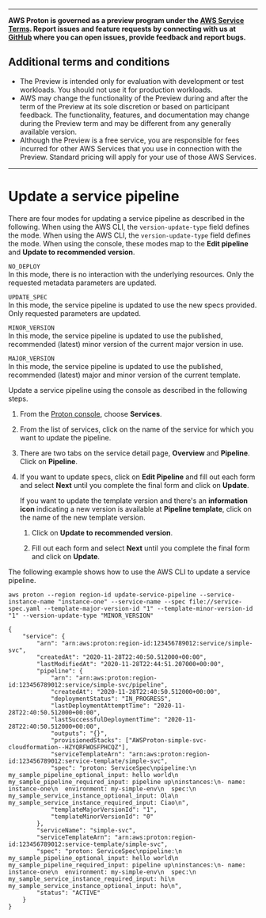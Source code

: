 --------

**AWS Proton is governed as a preview program under the [AWS Service Terms](https://aws.amazon.com/service-terms/)\. Report issues and feature requests by connecting with us at [GitHub](https://github.com/aws/aws-proton-public-roadmap) where you can open issues, provide feedback and report bugs\.**

## Additional terms and conditions<a name="preview-banner"></a>
+ The Preview is intended only for evaluation with development or test workloads\. You should not use it for production workloads\.
+ AWS may change the functionality of the Preview during and after the term of the Preview at its sole discretion or based on participant feedback\. The functionality, features, and documentation may change during the Preview term and may be different from any generally available version\.
+ Although the Preview is a free service, you are responsible for fees incurred for other AWS Services that you use in connection with the Preview\. Standard pricing will apply for your use of those AWS Services\.

--------

# Update a service pipeline<a name="ag-svc-pipeline-update"></a>

There are four modes for updating a service pipeline as described in the following\. When using the AWS CLI, the `version-update-type` field defines the mode\. When using the AWS CLI, the `version-update-type` field defines the mode\. When using the console, these modes map to the **Edit pipeline** and **Update to recommended version**\.

  
`NO_DEPLOY`  
In this mode, there is no interaction with the underlying resources\. Only the requested metadata parameters are updated\.

  
`UPDATE_SPEC`  
In this mode, the service pipeline is updated to use the new specs provided\. Only requested parameters are updated\.

  
`MINOR_VERSION`  
In this mode, the service pipeline is updated to use the published, recommended \(latest\) minor version of the current major version in use\.

  
`MAJOR_VERSION`  
In this mode, the service pipeline is updated to use the published, recommended \(latest\) major and minor version of the current template\.

Update a service pipeline using the console as described in the following steps\.

1. From the [Proton console](https://console.aws.amazon.com/proton/), choose **Services**\.

1. From the list of services, click on the name of the service for which you want to update the pipeline\.

1. There are two tabs on the service detail page, **Overview** and **Pipeline**\. Click on **Pipeline**\.

1. If you want to update specs, click on **Edit Pipeline** and fill out each form and select **Next** until you complete the final form and click on **Update**\.

   If you want to update the template version and there's an **information icon** indicating a new version is available at **Pipeline template**, click on the name of the new template version\.

   1. Click on **Update to recommended version**\.

   1. Fill out each form and select **Next** until you complete the final form and click on **Update**\.

The following example shows how to use the AWS CLI to update a service pipeline\.

```
aws proton --region region-id update-service-pipeline --service-instance-name "instance-one" --service-name --spec file://service-spec.yaml --template-major-version-id "1" --template-minor-version-id "1" --version-update-type "MINOR_VERSION"
```

```
{
    "service": {
        "arn": "arn:aws:proton:region-id:123456789012:service/simple-svc",
        "createdAt": "2020-11-28T22:40:50.512000+00:00",
        "lastModifiedAt": "2020-11-28T22:44:51.207000+00:00",
        "pipeline": {
            "arn": "arn:aws:proton:region-id:123456789012:service/simple-svc/pipeline",
            "createdAt": "2020-11-28T22:40:50.512000+00:00",
            "deploymentStatus": "IN_PROGRESS",
            "lastDeploymentAttemptTime": "2020-11-28T22:40:50.512000+00:00",
            "lastSuccessfulDeploymentTime": "2020-11-28T22:40:50.512000+00:00",
            "outputs": "{}",
            "provisionedStacks": ["AWSProton-simple-svc-cloudformation--HZYQRFWOSFPHCQZ"],
            "serviceTemplateArn": "arn:aws:proton:region-id:123456789012:service-template/simple-svc",
            "spec": "proton: ServiceSpec\npipeline:\n  my_sample_pipeline_optional_input: hello world\n  my_sample_pipeline_required_input: pipeline up\ninstances:\n- name: instance-one\n  environment: my-simple-env\n  spec:\n    my_sample_service_instance_optional_input: Ola\n    my_sample_service_instance_required_input: Ciao\n",
            "templateMajorVersionId": "1",
            "templateMinorVersionId": "0"
        },
        "serviceName": "simple-svc",
        "serviceTemplateArn": "arn:aws:proton:region-id:123456789012:service-template/simple-svc",
        "spec": "proton: ServiceSpec\npipeline:\n  my_sample_pipeline_optional_input: hello world\n  my_sample_pipeline_required_input: pipeline up\ninstances:\n- name: instance-one\n  environment: my-simple-env\n  spec:\n    my_sample_service_instance_required_input: hi\n    my_sample_service_instance_optional_input: ho\n",
        "status": "ACTIVE"
    }
}
```
